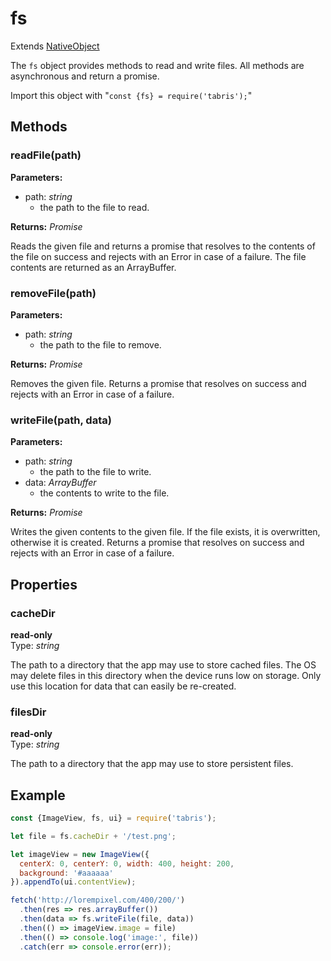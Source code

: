 ---
---
# fs

Extends [NativeObject](NativeObject.md)

The `fs` object provides methods to read and write files. All methods are asynchronous and return a promise.

Import this object with "`const {fs} = require('tabris');`"

## Methods

### readFile(path)


**Parameters:** 

- path: *string*
  - the path to the file to read.

**Returns:** *Promise<ArrayBuffer>*

Reads the given file and returns a promise that resolves to the contents of the file on success and rejects with an Error in case of a failure. The file contents are returned as an ArrayBuffer.

### removeFile(path)


**Parameters:** 

- path: *string*
  - the path to the file to remove.

**Returns:** *Promise<void>*

Removes the given file. Returns a promise that resolves on success and rejects with an Error in case of a failure.

### writeFile(path, data)


**Parameters:** 

- path: *string*
  - the path to the file to write.
- data: *ArrayBuffer*
  - the contents to write to the file.

**Returns:** *Promise<void>*

Writes the given contents to the given file. If the file exists, it is overwritten, otherwise it is created. Returns a promise that resolves on success and rejects with an Error in case of a failure.


## Properties

### cacheDir


**read-only**<br/>
Type: *string*

The path to a directory that the app may use to store cached files. The OS may delete files in this directory when the device runs low on storage. Only use this location for data that can easily be re-created.

### filesDir


**read-only**<br/>
Type: *string*

The path to a directory that the app may use to store persistent files.


## Example
```js
const {ImageView, fs, ui} = require('tabris');

let file = fs.cacheDir + '/test.png';

let imageView = new ImageView({
  centerX: 0, centerY: 0, width: 400, height: 200,
  background: '#aaaaaa'
}).appendTo(ui.contentView);

fetch('http://lorempixel.com/400/200/')
  .then(res => res.arrayBuffer())
  .then(data => fs.writeFile(file, data))
  .then(() => imageView.image = file)
  .then(() => console.log('image:', file))
  .catch(err => console.error(err));
```